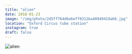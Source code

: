 ```yaml
---
title: "alien"
date: 2018-01-23
image: "/img/photo/2d5ff764d6e6eff8312ba40949419a66.jpg"
location: "Oxford Circus tube station"
instagram: true
draft: false
---
```


![alien](/img/photo/2d5ff764d6e6eff8312ba40949419a66.jpg)
